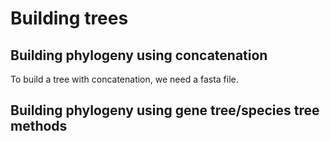 # Building trees

## Building phylogeny using concatenation

To build a tree with concatenation, we need a fasta file.

## Building phylogeny using gene tree/species tree methods
